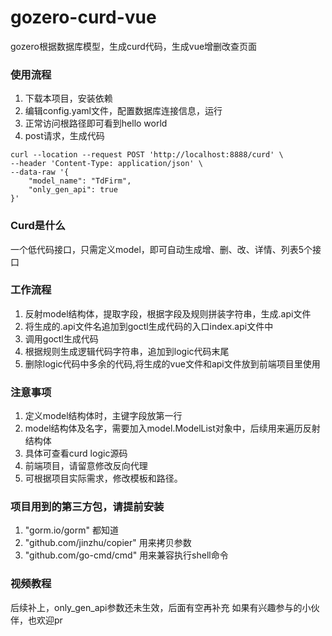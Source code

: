 # gozero-curd-vue
gozero根据数据库模型，生成curd代码，生成vue增删改查页面

### 使用流程
1. 下载本项目，安装依赖
2. 编辑config.yaml文件，配置数据库连接信息，运行
3. 正常访问根路径即可看到hello world
4. post请求，生成代码
```
curl --location --request POST 'http://localhost:8888/curd' \
--header 'Content-Type: application/json' \
--data-raw '{
    "model_name": "TdFirm",
    "only_gen_api": true
}'
```

### Curd是什么
一个低代码接口，只需定义model，即可自动生成增、删、改、详情、列表5个接口

### 工作流程
1. 反射model结构体，提取字段，根据字段及规则拼装字符串，生成.api文件
2. 将生成的.api文件名追加到goctl生成代码的入口index.api文件中
3. 调用goctl生成代码
4. 根据规则生成逻辑代码字符串，追加到logic代码末尾
5. 删除logic代码中多余的代码,将生成的vue文件和api文件放到前端项目里使用

### 注意事项
1. 定义model结构体时，主键字段放第一行
2. model结构体及名字，需要加入model.ModelList对象中，后续用来遍历反射结构体
3. 具体可查看curd logic源码
4. 前端项目，请留意修改反向代理
5. 可根据项目实际需求，修改模板和路径。

### 项目用到的第三方包，请提前安装
1. "gorm.io/gorm" 都知道
2. "github.com/jinzhu/copier" 用来拷贝参数
3. "github.com/go-cmd/cmd" 用来兼容执行shell命令

### 视频教程
后续补上，only_gen_api参数还未生效，后面有空再补充
如果有兴趣参与的小伙伴，也欢迎pr